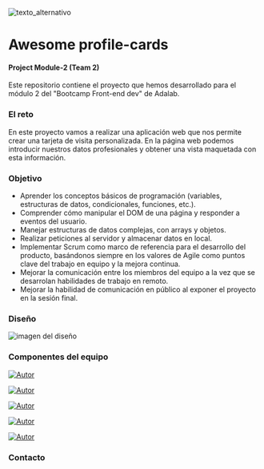 ![texto_alternativo](http://beta.adalab.es/project-promo-o-module-2-team-2/assets/images/logo-awesome-profile-cards.svg)

# Awesome profile-cards

#### Project Module-2 (Team 2)

Este repositorio contiene el proyecto que hemos desarrollado para el módulo 2 del "Bootcamp Front-end dev" de Adalab.

### El reto

En este proyecto vamos a realizar una aplicación web que nos permite crear una tarjeta de visita personalizada. En la página web podemos introducir nuestros datos profesionales y obtener una vista maquetada con esta información.

### Objetivo

- Aprender los conceptos básicos de programación (variables, estructuras de datos, condicionales, funciones, etc.).
- Comprender cómo manipular el DOM de una página y responder a eventos del usuario.
- Manejar estructuras de datos complejas, con arrays y objetos.
- Realizar peticiones al servidor y almacenar datos en local.
- Implementar Scrum como marco de referencia para el desarrollo del producto, basándonos siempre en los valores de Agile como puntos clave del trabajo en equipo y la mejora continua.
- Mejorar la comunicación entre los miembros del equipo a la vez que se desarrolan habilidades de trabajo en remoto.
- Mejorar la habilidad de comunicación en público al exponer el proyecto en la sesión final.

### Diseño

![imagen del diseño](https://books.adalab.es/~/files/v0/b/gitbook-x-prod.appspot.com/o/spaces%2FyO3z6SoRcsIyDEmyvjVP%2Fuploads%2Fgit-blob-74faa296887b41c2e61abf9ff678b72f45dfa6d5%2Fs2-tablet.png?alt=media)

### Componentes del equipo

[![Autor](https://img.shields.io/badge/github-Laura%20Carbajales-pink?style=for-the-badge&logo=github)](https://github.com/Laura-Carbajales)

[![Autor](https://img.shields.io/badge/github-Silvia%20Dimol-green?style=for-the-badge&logo=github)](https://github.com/SilviaDimol)

[![Autor](https://img.shields.io/badge/github-Maria%20Rodriguez-red?style=for-the-badge&logo=github)](https://github.com/mariarguezp)

[![Autor](https://img.shields.io/badge/github-Paula%20Alvarez-blue?style=for-the-badge&logo=github)](https://github.com/Paula-AlvarezB)

[![Autor](https://img.shields.io/badge/github-Mariana%20Viana-yellow?style=for-the-badge&logo=github)](https://github.com/Vianam92)

### Contacto
